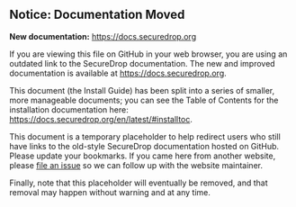 ## Notice: Documentation Moved

**New documentation:** https://docs.securedrop.org

If you are viewing this file on GitHub in your web browser, you are using an
outdated link to the SecureDrop documentation. The new and improved
documentation is available at https://docs.securedrop.org.

This document (the Install Guide) has been split into a series of smaller, more
manageable documents; you can see the Table of Contents for the installation
documentation here: https://docs.securedrop.org/en/latest/#installtoc.

This document is a temporary placeholder to help redirect users who still have
links to the old-style SecureDrop documentation hosted on GitHub. Please update
your bookmarks. If you came here from another website, please [file an issue][]
so we can follow up with the website maintainer.

Finally, note that this placeholder will eventually be removed, and that
removal may happen without warning and at any time.

[file an issue]: https://github.com/freedomofpress/securedrop/issues/new

